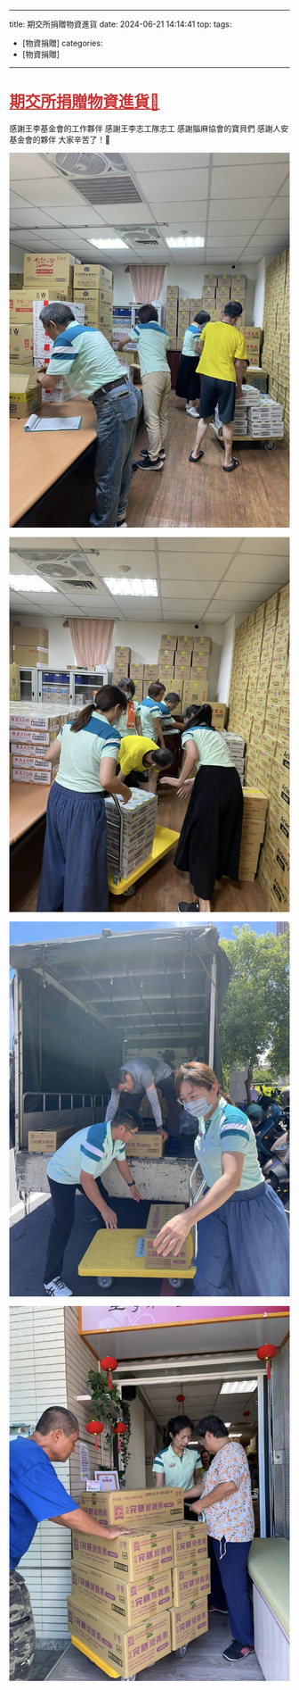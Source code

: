---
title: 期交所捐贈物資進貨 
date: 2024-06-21 14:14:41 
top:
tags:
- [物資捐贈]
categories:
- [物資捐贈]
---------------------------------------------
# **<a href="#" style="color: #ca3333;">期交所捐贈物資進貨🛒</a>**
 感謝王李基金會的工作夥伴 
 感謝王李志工隊志工 
 感謝腦麻協會的寶貝們 
 感謝人安基金會的夥伴 
 大家辛苦了！🙏 
<!--more-->

![images](../images/20241031141609215.jpg)

![images](../images/20241031141609222.jpg)

![images](../images/20241031141609237.jpg)

![images](../images/20241031141609243.jpg)
